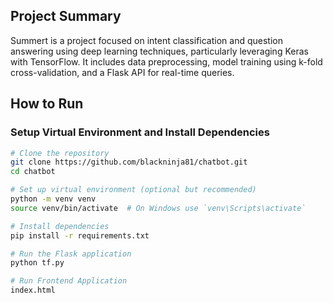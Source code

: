## Project Summary
Summert is a project focused on intent classification and question answering using deep learning techniques, particularly leveraging Keras with TensorFlow. 
It includes data preprocessing, model training using k-fold cross-validation, and a Flask API for real-time queries.

## How to Run

### Setup Virtual Environment and Install Dependencies

```bash
# Clone the repository
git clone https://github.com/blackninja81/chatbot.git
cd chatbot

# Set up virtual environment (optional but recommended)
python -m venv venv
source venv/bin/activate  # On Windows use `venv\Scripts\activate`

# Install dependencies
pip install -r requirements.txt

# Run the Flask application
python tf.py

# Run Frontend Application
index.html
